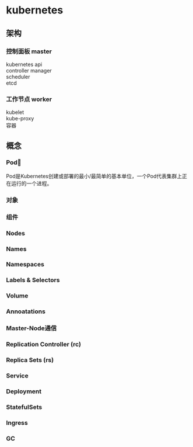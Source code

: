 # kubernetes  

  
## 架构  
  
### 控制面板 master  
kubernetes api  
controller manager  
scheduler  
etcd  
  
### 工作节点 worker  
kubelet  
kube-proxy  
容器  

## 概念
### Pod
Pod是Kubernetes创建或部署的最小/最简单的基本单位，一个Pod代表集群上正在运行的一个进程。

### 对象
### 组件
### Nodes
### Names
### Namespaces
### Labels & Selectors
### Volume
### Annoatations
### Master-Node通信
### Replication Controller (rc)
### Replica Sets (rs)
### Service
### Deployment
### StatefulSets
### Ingress
### GC
